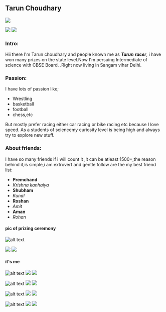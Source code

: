 ## Tarun Choudhary

![](https://img.shields.io/badge/Follower-8.7k-red?style=for-the-badge&logo=github)


![](https://img.shields.io/badge/Twitter-1.5k+-blue?style=social&logo=twitter)
![](https://img.shields.io/badge/Facebook-1.9k+-yellow?style=social&logo=facebook)






### Intro:

Hii there I'm Tarun choudhary  and people known me as **_Tarun_** **_racer_**,
i have won many prizes on the state level.Now I'm persuing Intermediate of science with CBSE Board.
.Right now living in Sangam vihar Delhi.


### Passion:
I have lots of passion like; 
* Wrestling
* basketball 
* football
* chess,etc

But mostly prefer racing either car racing or bike racing etc
 because I love speed.
As a students of sciencemy curiosity level is being high and always try to explore new stuff.

<!-- ### My pic with my friends:-->

<!-- [comment]: ![alt text](https://tarun-choudhary.github.io/intro/IMG_20191211_175429.jpg ) -->


### About friends:
I have so many friends if i will count it ,it can be atleast 1500+,the reason behind it,is simple,i am
extrovert and gentle.follow are the my best friend list:
* **Premchand**
* _Krishna kanhaiya_
* **Shubham**
* _Kunal_
* **Roshan**
* _Amit_
* **Aman**
* _Rohan_

#### pic of prizing ceremony

<!-- ![alt text](https://tarun-choudhary.github.io/intro/IMG-20190928-WA0014.jpg ) -->
![alt text](https://tarun-choudhary.github.io/intro/tarun.jpg )

![](https://img.shields.io/badge/Likes-1k+-yellow?style=social&logo=facebook)
![](https://img.shields.io/badge/Upvote-1.2k+-yellow?style=social&logo=reddit)




<!-- ![alt text](https://tarun-choudhary.github.io/intro/tarun1.jpg ) -->


#### it's me
![alt text](https://tarun-choudhary.github.io/intro/tarun2.jpg )
![](https://img.shields.io/badge/Likes-1.7k+-yellow?style=social&logo=facebook)
![](https://img.shields.io/badge/Upvote-1.8k+-yellow?style=social&logo=reddit)


![alt text](https://tarun-choudhary.github.io/intro/IMG_20201202_123619_698.jpg)
![](https://img.shields.io/badge/Likes-1.4k+-yellow?style=social&logo=facebook)
![](https://img.shields.io/badge/Upvote-1.1k+-yellow?style=social&logo=reddit)



![alt text](https://tarun-choudhary.github.io/intro/IMG_20201202_123625_156.jpg)
![](https://img.shields.io/badge/Likes-1.3k+-yellow?style=social&logo=facebook)
![](https://img.shields.io/badge/Upvote-1.8k+-yellow?style=social&logo=reddit)

![alt text](https://tarun-choudhary.github.io/intro/IMG_20201202_123622_764.jpg )
![](https://img.shields.io/badge/Likes-1.7k+-yellow?style=social&logo=facebook)
![](https://img.shields.io/badge/Upvote-1k+-yellow?style=social&logo=reddit)





<!-- #### Pics of few but best friends
![alt text](https://tarun-choudhary.github.io/intro/IMG-20190928-WA0020.jpg )
![](https://img.shields.io/badge/Likes-1k+-yellow?style=social&logo=facebook)
![](https://img.shields.io/badge/Upvote-2.3k+-yellow?style=social&logo=reddit)

![alt text](https://tarun-choudhary.github.io/intro/IMG-20190928-WA0021.jpg )
![](https://img.shields.io/badge/Likes-3k+-yellow?style=social&logo=facebook)
![](https://img.shields.io/badge/Upvote-0.9k+-yellow?style=social&logo=reddit)


![alt text](https://tarun-choudhary.github.io/intro/IMG-20190928-WA0022.jpg )
![](https://img.shields.io/badge/Likes-1.6k+-yellow?style=social&logo=facebook)
![](https://img.shields.io/badge/Upvote-1.7k+-yellow?style=social&logo=reddit)




##### you can see the raushan's yogashan 😂😂😂😂
![alt raushan yoga ](https://tarun-choudhary.github.io/intro/IMG-20190928-WA0025.jpg "raushan yogashan")
![](https://img.shields.io/badge/Likes-1.4k+-yellow?style=social&logo=facebook)
![](https://img.shields.io/badge/Upvote-1k+-yellow?style=social&logo=reddit) -->
